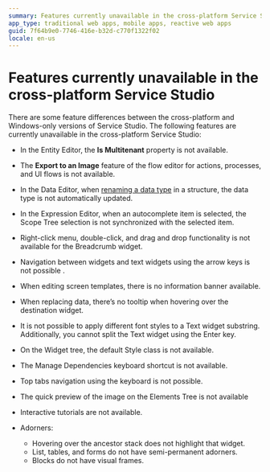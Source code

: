 ```yaml
---
summary: Features currently unavailable in the cross-platform Service Studio.  
app_type: traditional web apps, mobile apps, reactive web apps
guid: 7f64b9e0-7746-416e-b32d-c770f1322f02
locale: en-us
---
```

# Features currently unavailable in the cross-platform Service Studio

There are some feature differences between the cross-platform and Windows-only versions of Service Studio. The following features are currently unavailable in the cross-platform Service Studio:

* In the Entity Editor, the **Is Multitenant** property is not available.

* The **Export to an Image** feature of the flow editor for actions, processes, and UI flows is not available.

* In the Data Editor, when [renaming a data type](../../getting-started/tips-tricks/tips-tricks.md#guess-my-attribute/variable-data-type) in a structure, the data type is not automatically updated. 

* In the Expression Editor, when an autocomplete item is selected, the Scope Tree selection is not synchronized with the selected item. 

* Right-click menu, double-click, and drag and drop functionality is not available for the Breadcrumb widget.

* Navigation between widgets and text widgets using the arrow keys is not possible .

* When editing screen templates, there is no information banner available. 

* When replacing data, there’s no tooltip when hovering over the destination widget. 

* It is not possible to apply different font styles to a Text widget substring. Additionally, you cannot split the Text widget using the Enter key.

* On the Widget tree, the default Style class is not available.

* The Manage Dependencies keyboard shortcut is not available.

* Top tabs navigation using the keyboard is not possible.

* The quick preview of the image on the Elements Tree is not available 

* Interactive tutorials are not available.

* Adorners:
    * Hovering over the ancestor stack does not  highlight that widget.
    * List, tables, and forms do not have semi-permanent adorners.
    * Blocks do not have visual frames.

